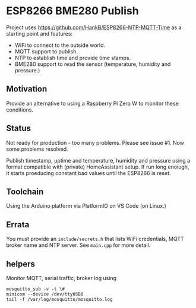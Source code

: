 # ESP8266 BME280 Publish

Project uses <https://github.com/HankB/ESP8266-NTP-MQTT-Time> as a starting point and features:

* WiFi to connect to the outside world.
* MQTT support to publish.
* NTP to establish time and provide time stamps.
* BME280 support to read the sensor (temperature, humidity and pressure.)

## Motivation

Provide an alternative to using a Raspberry Pi Zero W to monitor these conditions.

## Status

Not ready for production - too many problems. Please see issue #1. Now some problems resolved.

Publish timestamp, uptime and temperature, humidity and pressure using a format compatible with (private) HomeAssistant setup. If run long enoiugh, it starts proeducing constant bad values until the ESP8266 is reset.

## Toolchain

Using the Arduino platform via PlatformIO on VS Code (on Linux.)

## Errata

You must provide an `include/secrets.h` that lists WiFi credentials, MQTT broker name and NTP server. See `main.cpp` for more detail.

## helpers

Monitor MQTT, serial traffic, broker log using 

```text
mosquitto_sub -v -t \#
minicom --device /dev/ttyUSB0
tail -f /var/log/mosquitto/mosquitto.log
```
